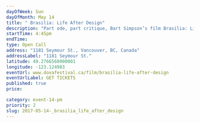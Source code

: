```yaml
---
dayOfWeek: Sun
dayOfMonth: May 14
title: " Brasilia: Life After Design"
description: "Part ode, part critique, Bart Simpson’s film Brasilia: Life After Design takes the viewer on a sweetly surreal and slightly melancholic tour of a strange and monumental cityscape. The camera pans across sweeping urban vistas, peers through archways and down the long central axis, capturing images of random city dwellers spaced like birds on a wire around the perimeter of the enormous spaces between buildings."
startTime: 4:45pm
endTime: 
type: Open Call
address: "1181 Seymour St., Vancouver, BC, Canada"
addressLabel: "1181 Seymour St."
latitude: 49.2766560000001
longitude: -123.124983
eventUrl: www.doxafestival.ca/film/brasilia-life-after-design
eventUrlLabel: GET TICKETS
published: true
price: 

category: event-14-pm
priority: 2
slug: 2017-05-14-_brasilia_life_after_design
---
```

